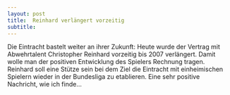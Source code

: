 ```yaml
---
layout: post
title:  Reinhard verlängert vorzeitig
subtitle:  
---
```


Die Eintracht bastelt weiter an ihrer Zukunft: Heute wurde der Vertrag mit Abwehrtalent Christopher Reinhard vorzeitig bis 2007 verlängert. Damit wolle man der positiven Entwicklung des Spielers Rechnung tragen. Reinhard soll eine Stütze sein bei dem Ziel die Eintracht mit einheimischen Spielern wieder in der Bundesliga zu etablieren. Eine sehr positive Nachricht, wie ich finde...


